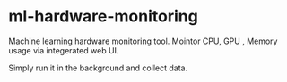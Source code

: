 # ml-hardware-monitoring

Machine learning hardware monitoring tool.
Mointor CPU, GPU , Memory usage via integerated web UI.

Simply run it in the background and collect data.
